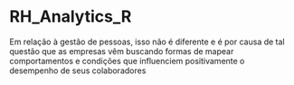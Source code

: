 # RH_Analytics_R
Em relação à gestão de pessoas, isso não é diferente e é por causa de tal questão que as  empresas vêm buscando formas de mapear comportamentos e condições que influenciem  positivamente o desempenho de seus colaboradores
